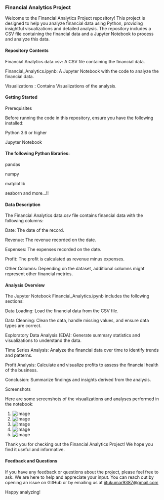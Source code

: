 ### Financial Analytics Project

Welcome to the Financial Analytics Project repository! This project is designed to help you analyze financial data using Python, providing insightful visualizations and detailed analysis. The repository includes a CSV file containing the financial data and a Jupyter Notebook to process and analyze this data.

#### Repository Contents

Financial Analytics data.csv: A CSV file containing the financial data.

Financial_Analytics.ipynb: A Jupyter Notebook with the code to analyze the financial data.

Visualizations : Contains Visualizations of the analysis.

#### Getting Started

Prerequisites

Before running the code in this repository, ensure you have the following installed:

Python 3.6 or higher

Jupyter Notebook

#### The following Python libraries:

pandas

numpy

matplotlib

seaborn and more...!!

#### Data Description

The Financial Analytics data.csv file contains financial data with the following columns:

Date: The date of the record.

Revenue: The revenue recorded on the date.

Expenses: The expenses recorded on the date.

Profit: The profit is calculated as revenue minus expenses.

Other Columns: Depending on the dataset, additional columns might represent other financial metrics.

#### Analysis Overview

The Jupyter Notebook Financial_Analytics.ipynb includes the following sections:

Data Loading: Load the financial data from the CSV file.

Data Cleaning: Clean the data, handle missing values, and ensure data types are correct.

Exploratory Data Analysis (EDA): Generate summary statistics and visualizations to understand the data.

Time Series Analysis: Analyze the financial data over time to identify trends and patterns.

Profit Analysis: Calculate and visualize profits to assess the financial health of the business.

Conclusion: Summarize findings and insights derived from the analysis.

Screenshots

Here are some screenshots of the visualizations and analyses performed in the notebook:

1. ![image](https://github.com/jicsjitu/Financial-Analytics/assets/162569175/50c8f5b5-fdd9-4ad1-9bde-9b093254eaf7)
2. ![image](https://github.com/jicsjitu/Financial-Analytics/assets/162569175/09ce6f90-bd7b-4d5d-80f6-3d52c7c0ae86)
3. ![image](https://github.com/jicsjitu/Financial-Analytics/assets/162569175/a9ecb474-7a24-4b24-b645-660ee681b7c5)
4. ![image](https://github.com/jicsjitu/Financial-Analytics/assets/162569175/6cdee231-5927-4267-b6e2-4d1bb4a96af4)
5. ![image](https://github.com/jicsjitu/Financial-Analytics/assets/162569175/f1d67884-e4ee-4f1d-b4cd-44dbc406c3ce)

Thank you for checking out the Financial Analytics Project! We hope you find it useful and informative.

#### Feedback and Questions

If you have any feedback or questions about the project, please feel free to ask. We are here to help and appreciate your input. You can reach out by opening an issue on GitHub or by emailing us at jitukumar9387@gmail.com

Happy analyzing!




















